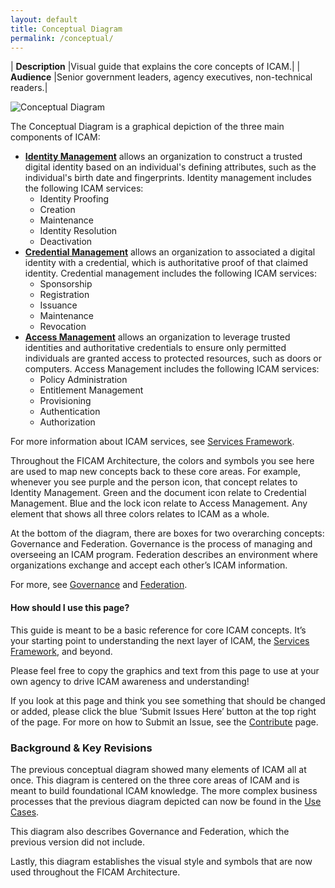 ```yaml
---
layout: default
title: Conceptual Diagram
permalink: /conceptual/
---
```


| **Description** |Visual guide that explains the core concepts of ICAM.|
| **Audience** |Senior government leaders, agency executives, non-technical readers.|

![Conceptual Diagram]({{site.baseurl}}/img/ConceptualDiagram.png)

The Conceptual Diagram is a graphical depiction of the three main components of ICAM:  

* [**Identity Management**]({{site.baseurl}}/services/identity) allows an organization to construct a trusted digital identity based on an individual's defining attributes, such as the individual's birth date and fingerprints. Identity management includes the following ICAM services:
    * Identity Proofing
    * Creation
    * Maintenance
    * Identity Resolution
    * Deactivation
* [**Credential Management**]({{site.baseurl}}/services/credentials) allows an organization to associated a digital identity with a credential, which is authoritative proof of that claimed identity. Credential management includes the following ICAM services:
    * Sponsorship
    * Registration
    * Issuance
    * Maintenance
    * Revocation
* [**Access Management**]({{site.baseurl}}/services/access) allows an organization to leverage trusted identities and authoritative credentials to ensure only permitted individuals are granted access to protected resources, such as doors or computers. Access Management includes the following ICAM services:
    * Policy Administration
    * Entitlement Management
    * Provisioning
    * Authentication
    * Authorization

For more information about ICAM services, see [Services Framework]({{site.baseurl}}/services/).

Throughout the FICAM Architecture, the colors and symbols you see here are used to map new concepts back to these core areas. For example, whenever you see purple and the person icon, that concept relates to Identity Management. Green and the document icon relate to Credential Management. Blue and the lock icon relate to Access Management.  Any element that shows all three colors relates to ICAM as a whole.

At the bottom of the diagram, there are boxes for two overarching concepts: Governance and Federation. Governance is the process of managing and overseeing an ICAM program. Federation describes an environment where organizations exchange and accept each other’s ICAM information.  

For more, see [Governance]({{site.baseurl}}/services/governance) and [Federation]({{site.baseurl}}/services/federation).

#### How should I use this page?
This guide is meant to be a basic reference for core ICAM concepts. It’s your starting point to understanding the next layer of ICAM, the [Services Framework]({{site.baseurl}}/services/), and beyond.

Please feel free to copy the graphics and text from this page to use at your own agency to drive ICAM awareness and understanding!

If you look at this page and think you see something that should be changed or added, please click the blue ‘Submit Issues Here’ button at the top right of the page. For more on how to Submit an Issue, see the [Contribute]({{site.baseurl}}/contribute) page.

### Background & Key Revisions

The previous conceptual diagram showed many elements of ICAM all at once. This diagram is centered on the three core areas of ICAM and is meant to build foundational ICAM knowledge. The more complex business processes that the previous diagram depicted can now be found in the [Use Cases]({{site.baseurl}}/usecases/).

This diagram also describes Governance and Federation, which the previous version did not include.

Lastly, this diagram establishes the visual style and symbols that are now used throughout the FICAM Architecture.  
